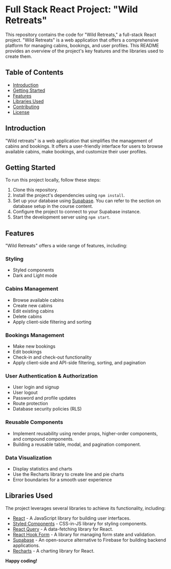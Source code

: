# Full Stack React Project: "Wild Retreats"



This repository contains the code for "Wild Retreats," a full-stack React project. "Wild Retreats" is a web application that offers a comprehensive platform for managing cabins, bookings, and user profiles. This README provides an overview of the project's key features and the libraries used to create them.

## Table of Contents
- [Introduction](#introduction)
- [Getting Started](#getting-started)
- [Features](#features)
- [Libraries Used](#libraries-used)
- [Contributing](#contributing)
- [License](#license)

## Introduction

"Wild retreats" is a web application that simplifies the management of cabins and bookings. It offers a user-friendly interface for users to browse available cabins, make bookings, and customize their user profiles.

## Getting Started

To run this project locally, follow these steps:

1. Clone this repository.
2. Install the project's dependencies using `npm install`.
3. Set up your database using [Supabase](https://supabase.io/). You can refer to the section on database setup in the course content.
4. Configure the project to connect to your Supabase instance.
5. Start the development server using `npm start`.

## Features

"Wild Retreats" offers a wide range of features, including:

### Styling
- Styled components
- Dark and Light mode

### Cabins Management
- Browse available cabins
- Create new cabins
- Edit existing cabins
- Delete cabins
- Apply client-side filtering and sorting

### Bookings Management
- Make new bookings
- Edit bookings
- Check-in and check-out functionality
- Apply client-side and API-side filtering, sorting, and pagination

### User Authentication & Authorization
- User login and signup
- User logout
- Password and profile updates
- Route protection
- Database security policies (RLS)

### Reusable Components
- Implement reusability using render props, higher-order components, and compound components.
- Building a reusable table, modal, and pagination component.

### Data Visualization
- Display statistics and charts
- Use the Recharts library to create line and pie charts
- Error boundaries for a smooth user experience

## Libraries Used

The project leverages several libraries to achieve its functionality, including:

- [React](https://reactjs.org/) - A JavaScript library for building user interfaces.
- [Styled Components](https://styled-components.com/) - CSS-in-JS library for styling components.
- [React Query](https://react-query.tanstack.com/) - A data-fetching library for React.
- [React Hook Form](https://react-hook-form.com/) - A library for managing form state and validation.
- [Supabase](https://supabase.io/) - An open-source alternative to Firebase for building backend applications.
- [Recharts](https://recharts.org/) - A charting library for React.

**Happy coding!**
